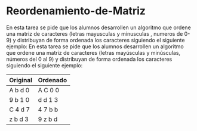 # Reordenamiento-de-Matriz

En esta tarea se pide que los alumnos desarrollen un algoritmo que ordene una matriz de caracteres (letras mayusculas y minusculas , numeros de 0-9) y distribuyan de forma ordenada los caracteres siguiendo el siguiente ejemplo:
En esta tarea se pide que los alumnos desarrollen un algoritmo que ordene una matriz de caracteres (letras mayúsculas y minúsculas, números del 0 al 9) y distribuyan de forma ordenada los caracteres siguiendo el siguiente ejemplo:

| Original | Ordenado |
|----------|----------|
| A b d 0  | A C 0 0  |
| 9 b 1 0  | d d 1 3  |
| C 4 d 7  | 4 7 b b  |
| z b d 3  | 9 z b d  |
